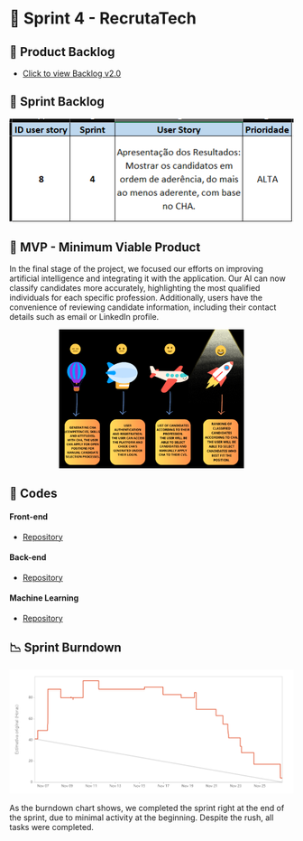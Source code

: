 
# 🏁 Sprint 4 - RecrutaTech

## 📃 Product Backlog

- [Click to view Backlog v2.0]() <br>

## 📝 Sprint Backlog

<p align="center">
<img src="https://github.com/CodeSquirrel-API/RecrutaTech/blob/main/docs/images/backlog-sprint-04.png">
</p>

## 📌 MVP - Minimum Viable Product 

In the final stage of the project, we focused our efforts on improving artificial intelligence and integrating it with the application. Our AI can now classify candidates more accurately, highlighting the most qualified individuals for each specific profession. Additionally, users have the convenience of reviewing candidate information, including their contact details such as email or LinkedIn profile.

<p align="center">
  <img src="https://github.com/CodeSquirrel-API/RecrutaTech/blob/main/docs/images/mvp-Sprint%204.png" alt="MVP Sprint 3" width="65%">
</p>

## 📃 Codes

#### Front-end

* [Repository](https://github.com/CodeSquirrel-API/RecrutaTech-FrontEnd)

#### Back-end

* [Repository](https://github.com/CodeSquirrel-API/RecrutaTech-BackEnd)

#### Machine Learning

* [Repository](https://github.com/CodeSquirrel-API/Recrutatech-IA)

## 📉 Sprint Burndown

![burndown](https://github.com/CodeSquirrel-API/RecrutaTech/blob/main/docs/sprints-deliveries/sprint4/burndown-sprint-4.png)


As the burndown chart shows, we completed the sprint right at the end of the sprint, due to minimal activity at the beginning. Despite the rush, all tasks were completed.
